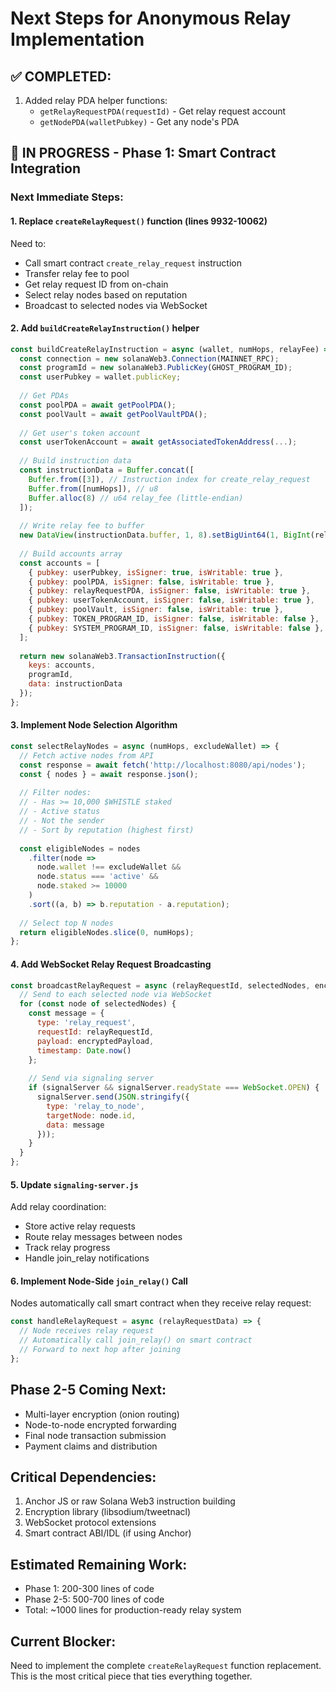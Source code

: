 # Next Steps for Anonymous Relay Implementation

## ✅ COMPLETED:
1. Added relay PDA helper functions:
   - `getRelayRequestPDA(requestId)` - Get relay request account
   - `getNodePDA(walletPubkey)` - Get any node's PDA

## 🚧 IN PROGRESS - Phase 1: Smart Contract Integration

### Next Immediate Steps:

#### 1. Replace `createRelayRequest()` function (lines 9932-10062)
Need to:
- Call smart contract `create_relay_request` instruction
- Transfer relay fee to pool
- Get relay request ID from on-chain
- Select relay nodes based on reputation
- Broadcast to selected nodes via WebSocket

#### 2. Add `buildCreateRelayInstruction()` helper
```javascript
const buildCreateRelayInstruction = async (wallet, numHops, relayFee) => {
  const connection = new solanaWeb3.Connection(MAINNET_RPC);
  const programId = new solanaWeb3.PublicKey(GHOST_PROGRAM_ID);
  const userPubkey = wallet.publicKey;
  
  // Get PDAs
  const poolPDA = await getPoolPDA();
  const poolVault = await getPoolVaultPDA();
  
  // Get user's token account
  const userTokenAccount = await getAssociatedTokenAddress(...);
  
  // Build instruction data
  const instructionData = Buffer.concat([
    Buffer.from([3]), // Instruction index for create_relay_request
    Buffer.from([numHops]), // u8
    Buffer.alloc(8) // u64 relay_fee (little-endian)
  ]);
  
  // Write relay fee to buffer
  new DataView(instructionData.buffer, 1, 8).setBigUint64(1, BigInt(relayFee), true);
  
  // Build accounts array
  const accounts = [
    { pubkey: userPubkey, isSigner: true, isWritable: true },
    { pubkey: poolPDA, isSigner: false, isWritable: true },
    { pubkey: relayRequestPDA, isSigner: false, isWritable: true },
    { pubkey: userTokenAccount, isSigner: false, isWritable: true },
    { pubkey: poolVault, isSigner: false, isWritable: true },
    { pubkey: TOKEN_PROGRAM_ID, isSigner: false, isWritable: false },
    { pubkey: SYSTEM_PROGRAM_ID, isSigner: false, isWritable: false },
  ];
  
  return new solanaWeb3.TransactionInstruction({
    keys: accounts,
    programId,
    data: instructionData
  });
};
```

#### 3. Implement Node Selection Algorithm
```javascript
const selectRelayNodes = async (numHops, excludeWallet) => {
  // Fetch active nodes from API
  const response = await fetch('http://localhost:8080/api/nodes');
  const { nodes } = await response.json();
  
  // Filter nodes:
  // - Has >= 10,000 $WHISTLE staked
  // - Active status
  // - Not the sender
  // - Sort by reputation (highest first)
  
  const eligibleNodes = nodes
    .filter(node => 
      node.wallet !== excludeWallet &&
      node.status === 'active' &&
      node.staked >= 10000
    )
    .sort((a, b) => b.reputation - a.reputation);
  
  // Select top N nodes
  return eligibleNodes.slice(0, numHops);
};
```

#### 4. Add WebSocket Relay Request Broadcasting
```javascript
const broadcastRelayRequest = async (relayRequestId, selectedNodes, encryptedPayload) => {
  // Send to each selected node via WebSocket
  for (const node of selectedNodes) {
    const message = {
      type: 'relay_request',
      requestId: relayRequestId,
      payload: encryptedPayload,
      timestamp: Date.now()
    };
    
    // Send via signaling server
    if (signalServer && signalServer.readyState === WebSocket.OPEN) {
      signalServer.send(JSON.stringify({
        type: 'relay_to_node',
        targetNode: node.id,
        data: message
      }));
    }
  }
};
```

#### 5. Update `signaling-server.js` 
Add relay coordination:
- Store active relay requests
- Route relay messages between nodes
- Track relay progress
- Handle join_relay notifications

#### 6. Implement Node-Side `join_relay()` Call
Nodes automatically call smart contract when they receive relay request:
```javascript
const handleRelayRequest = async (relayRequestData) => {
  // Node receives relay request
  // Automatically call join_relay() on smart contract
  // Forward to next hop after joining
};
```

## Phase 2-5 Coming Next:
- Multi-layer encryption (onion routing)
- Node-to-node encrypted forwarding
- Final node transaction submission
- Payment claims and distribution

## Critical Dependencies:
1. Anchor JS or raw Solana Web3 instruction building
2. Encryption library (libsodium/tweetnacl)
3. WebSocket protocol extensions
4. Smart contract ABI/IDL (if using Anchor)

## Estimated Remaining Work:
- Phase 1: 200-300 lines of code
- Phase 2-5: 500-700 lines of code
- Total: ~1000 lines for production-ready relay system

## Current Blocker:
Need to implement the complete `createRelayRequest` function replacement.
This is the most critical piece that ties everything together.

